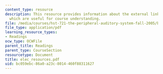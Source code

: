 ```yaml
---
content_type: resource
description: This resource provides information about the external links to the resources
  which are useful for course understanding.
file: /media/courses/hst-721-the-peripheral-auditory-system-fall-2005/bc059ebc86a0a23c8014460f88311627_elec_resources.pdf
file_type: application/pdf
learning_resource_types:
- Readings
ocw_type: OCWFile
parent_title: Readings
parent_type: CourseSection
resourcetype: Document
title: elec_resources.pdf
uid: bc059ebc-86a0-a23c-8014-460f88311627
---
```

